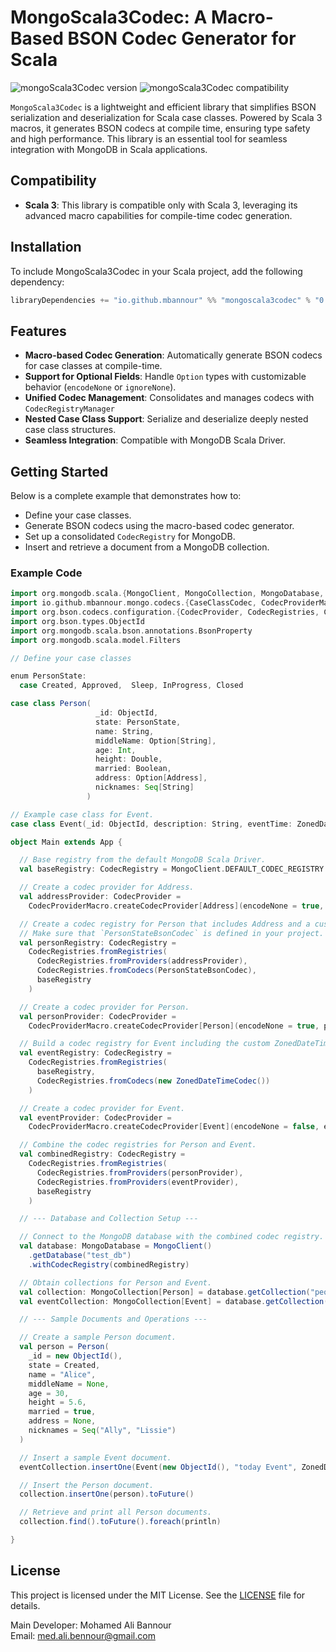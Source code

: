 

# MongoScala3Codec: A Macro-Based BSON Codec Generator for Scala

![mongoScala3Codec version](https://img.shields.io/badge/mongoScala3Codecs-0.0.1-brightgreen)
![mongoScala3Codec compatibility](https://img.shields.io/badge/Scala-3.0%2B-blue)

`MongoScala3Codec` is a lightweight and efficient library that simplifies BSON serialization and deserialization for Scala case classes. Powered by Scala 3 macros, it generates BSON codecs at compile time, ensuring type safety and high performance. This library is an essential tool for seamless integration with MongoDB in Scala applications.

## Compatibility

- **Scala 3**: This library is compatible only with Scala 3, leveraging its advanced macro capabilities for compile-time codec generation.
## Installation

To include MongoScala3Codec in your Scala project, add the following dependency:

```scala
libraryDependencies += "io.github.mbannour" %% "mongoscala3codec" % "0.0.1-M5"
```

## Features

- **Macro-based Codec Generation**: Automatically generate BSON codecs for case classes at compile-time.
- **Support for Optional Fields**: Handle `Option` types with customizable behavior (`encodeNone` or `ignoreNone`).
- **Unified Codec Management**: Consolidates and manages codecs with `CodecRegistryManager`
- **Nested Case Class Support**: Serialize and deserialize deeply nested case class structures.
- **Seamless Integration**: Compatible with MongoDB Scala Driver.


## Getting Started

Below is a complete example that demonstrates how to:

- Define your case classes.
- Generate BSON codecs using the macro-based codec generator.
- Set up a consolidated `CodecRegistry` for MongoDB.
- Insert and retrieve a document from a MongoDB collection.

### Example Code

```scala
import org.mongodb.scala.{MongoClient, MongoCollection, MongoDatabase, *}
import io.github.mbannour.mongo.codecs.{CaseClassCodec, CodecProviderMacro}
import org.bson.codecs.configuration.{CodecProvider, CodecRegistries, CodecRegistry}
import org.bson.types.ObjectId
import org.mongodb.scala.bson.annotations.BsonProperty
import org.mongodb.scala.model.Filters

// Define your case classes

enum PersonState:
  case Created, Approved,  Sleep, InProgress, Closed

case class Person(
                   _id: ObjectId,
                   state: PersonState,
                   name: String,
                   middleName: Option[String],
                   age: Int,
                   height: Double,
                   married: Boolean,
                   address: Option[Address],
                   nicknames: Seq[String]
                 )

// Example case class for Event.
case class Event(_id: ObjectId, description: String, eventTime: ZonedDateTime)

object Main extends App {

  // Base registry from the default MongoDB Scala Driver.
  val baseRegistry: CodecRegistry = MongoClient.DEFAULT_CODEC_REGISTRY

  // Create a codec provider for Address.
  val addressProvider: CodecProvider =
    CodecProviderMacro.createCodecProvider[Address](encodeNone = true, baseRegistry)

  // Create a codec registry for Person that includes Address and a custom codec for lead execution status.
  // Make sure that `PersonStateBsonCodec` is defined in your project.
  val personRegistry: CodecRegistry =
    CodecRegistries.fromRegistries(
      CodecRegistries.fromProviders(addressProvider),
      CodecRegistries.fromCodecs(PersonStateBsonCodec), 
      baseRegistry
    )

  // Create a codec provider for Person.
  val personProvider: CodecProvider =
    CodecProviderMacro.createCodecProvider[Person](encodeNone = true, personRegistry)

  // Build a codec registry for Event including the custom ZonedDateTimeCodec.
  val eventRegistry: CodecRegistry =
    CodecRegistries.fromRegistries(
      baseRegistry,
      CodecRegistries.fromCodecs(new ZonedDateTimeCodec())
    )

  // Create a codec provider for Event.
  val eventProvider: CodecProvider =
    CodecProviderMacro.createCodecProvider[Event](encodeNone = false, eventRegistry)

  // Combine the codec registries for Person and Event.
  val combinedRegistry: CodecRegistry =
    CodecRegistries.fromRegistries(
      CodecRegistries.fromProviders(personProvider),
      CodecRegistries.fromProviders(eventProvider),
      baseRegistry
    )

  // --- Database and Collection Setup ---

  // Connect to the MongoDB database with the combined codec registry.
  val database: MongoDatabase = MongoClient()
    .getDatabase("test_db")
    .withCodecRegistry(combinedRegistry)

  // Obtain collections for Person and Event.
  val collection: MongoCollection[Person] = database.getCollection("people")
  val eventCollection: MongoCollection[Event] = database.getCollection("event")

  // --- Sample Documents and Operations ---

  // Create a sample Person document.
  val person = Person(
    _id = new ObjectId(),
    state = Created,
    name = "Alice",
    middleName = None,
    age = 30,
    height = 5.6,
    married = true,
    address = None,
    nicknames = Seq("Ally", "Lissie")
  )

  // Insert a sample Event document.
  eventCollection.insertOne(Event(new ObjectId(), "today Event", ZonedDateTime.now())).toFuture()

  // Insert the Person document.
  collection.insertOne(person).toFuture()

  // Retrieve and print all Person documents.
  collection.find().toFuture().foreach(println)

}
```
## License

This project is licensed under the MIT License. See the [LICENSE](./LICENSE) file for details.

Main Developer: Mohamed Ali Bannour  
Email: med.ali.bennour@gmail.com
